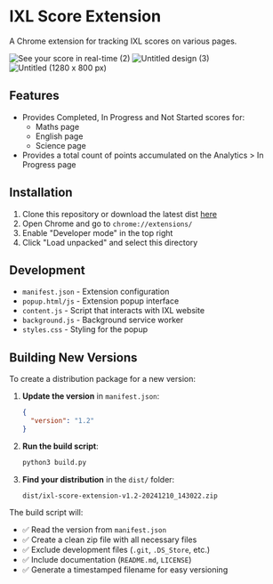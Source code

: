 # IXL Score Extension

A Chrome extension for tracking IXL scores on various pages.

![See your score in real-time (2)](https://github.com/user-attachments/assets/8b5f003e-7ee4-423f-9f24-5da79c62a9c1)
![Untitled design (3)](https://github.com/user-attachments/assets/e09c85ce-bdf4-421a-9cc8-4945f9531468)
![Untitled (1280 x 800 px)](https://github.com/user-attachments/assets/3989c239-5a03-4183-9dc0-df7cddd3c8ad)

## Features
- Provides Completed, In Progress and Not Started scores for:
  - Maths page
  - English page
  - Science page
- Provides a total count of points accumulated on the Analytics > In Progress page


## Installation
1. Clone this repository or download the latest dist <a href="dist/ixl-score-extension-latest.zip">here</a>
2. Open Chrome and go to `chrome://extensions/`
3. Enable "Developer mode" in the top right
4. Click "Load unpacked" and select this directory

## Development
- `manifest.json` - Extension configuration
- `popup.html/js` - Extension popup interface
- `content.js` - Script that interacts with IXL website
- `background.js` - Background service worker
- `styles.css` - Styling for the popup

## Building New Versions

To create a distribution package for a new version:

1. **Update the version** in `manifest.json`:
   ```json
   {
     "version": "1.2"
   }
   ```

2. **Run the build script**:
   ```bash
   python3 build.py
   ```

3. **Find your distribution** in the `dist/` folder:
   ```
   dist/ixl-score-extension-v1.2-20241210_143022.zip
   ```

The build script will:
- ✅ Read the version from `manifest.json`
- ✅ Create a clean zip file with all necessary files
- ✅ Exclude development files (`.git`, `.DS_Store`, etc.)
- ✅ Include documentation (`README.md`, `LICENSE`)
- ✅ Generate a timestamped filename for easy versioning

